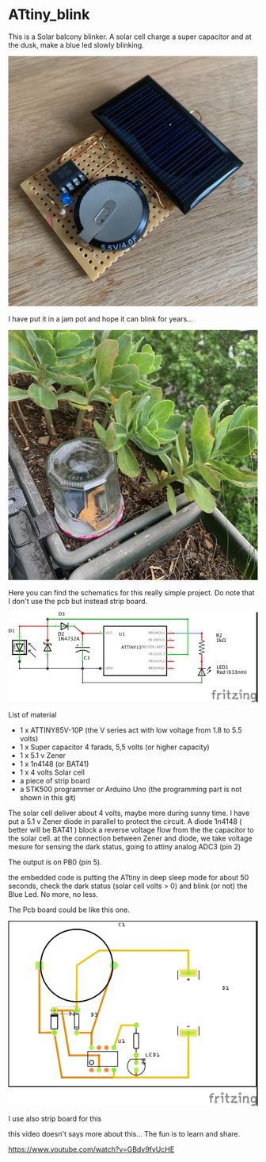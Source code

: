 # ATtiny_blink

This is a Solar balcony blinker. A solar cell charge a super capacitor and at the dusk, make a blue led slowly blinking.

![IMG_0838.png](/Pict/IMG_0838.png)

I have put it in a jam pot and hope it can blink for years...

![IMG_0840.png](/Pict/IMG_0840.png)

Here you can find the schematics for this really simple project. Do note that I don't use the pcb but instead strip board.

![attiny_blink_schema.jpg](/Pict/attiny_blink_schema.jpg)

List of material
- 1 x ATTINY85V-10P (the V series act with low voltage from 1.8 to 5.5 volts)
- 1 x Super capacitor 4 farads, 5,5 volts (or higher capacity)
- 1 x 5.1 v Zener
- 1 x 1n4148 (or BAT41)
- 1 x 4 volts Solar cell
- a piece of strip board
- a STK500 programmer or Arduino Uno (the programming part is not shown in this git)

The solar cell deliver about 4 volts, maybe more during sunny time. I have put a 5.1 v Zener diode in parallel to protect the circuit. A diode 1n4148 ( better will be BAT41 ) block a reverse voltage flow from the the capacitor to the solar cell. at the connection between Zener and diode, we take voltage mesure for sensing the dark status, going to attiny analog ADC3 (pin 2)

The output is on PB0 (pin 5). 

the embedded code is putting the ATtiny in deep sleep mode for about 50 seconds, check the dark status (solar cell volts > 0) and blink (or not) the Blue Led. No more, no less.

The Pcb board could be like this one.

![attiny_blink_pcb.jpg](/Pict/attiny_blink_pcb.jpg)

I use also strip board for this

this video doesn't says more about this... The fun is to learn and share.

https://www.youtube.com/watch?v=GBdv9fyUcHE



